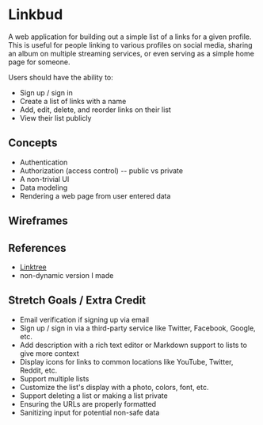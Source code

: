 # Linkbud

A web application for building out a simple list of a links for a given profile. This is useful for people linking to various profiles on social media, sharing an album on multiple streaming services, or even serving as a simple home page for someone.

Users should have the ability to:
- Sign up / sign in
- Create a list of links with a name
- Add, edit, delete, and reorder links on their list
- View their list publicly

## Concepts

- Authentication
- Authorization (access control) -- public vs private
- A non-trivial UI 
- Data modeling
- Rendering a web page from user entered data

## Wireframes

## References

- [Linktree](https://linktr.ee)
- non-dynamic version I made

## Stretch Goals / Extra Credit

- Email verification if signing up via email
- Sign up / sign in via a third-party service like Twitter, Facebook, Google, etc.
- Add description with a rich text editor or Markdown support to lists to give more context
- Display icons for links to common locations like YouTube, Twitter, Reddit, etc.
- Support multiple lists
- Customize the list's display with a photo, colors, font, etc.
- Support deleting a list or making a list private
- Ensuring the URLs are properly formatted
- Sanitizing input for potential non-safe data

